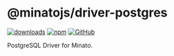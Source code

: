 # @minatojs/driver-postgres

[![downloads](https://img.shields.io/npm/dm/@minatojs/driver-postgres?style=flat-square)](https://www.npmjs.com/package/@minatojs/driver-postgres)
[![npm](https://img.shields.io/npm/v/@minatojs/driver-postgres?style=flat-square)](https://www.npmjs.com/package/@minatojs/driver-postgres)
[![GitHub](https://img.shields.io/github/license/shigma/minato?style=flat-square)](https://github.com/shigma/minato/blob/master/LICENSE)

PostgreSQL Driver for Minato.
